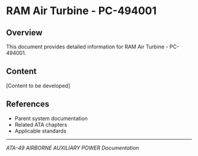 # RAM Air Turbine - PC-494001

## Overview

This document provides detailed information for RAM Air Turbine - PC-494001.

## Content

[Content to be developed]

## References

- Parent system documentation
- Related ATA chapters
- Applicable standards

---

*ATA-49 AIRBORNE AUXILIARY POWER Documentation*

